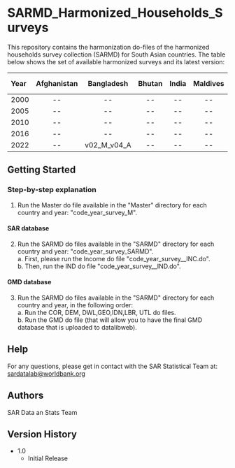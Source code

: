 # SARMD_Harmonized_Households_Surveys

This repository contains the harmonization do-files of the harmonized households survey collection (SARMD) for South Asian countries. The table below shows the set of available harmonized surveys and its latest version:

| Year    | Afghanistan | Bangladesh | Bhutan | India  | Maldives | Nepal  | Pakistan | Sri Lanka | 
| :----   | :----:      | :----:     | :----: | :----: |  :----:  | :----: | :----:   | :----:    | 
| 2000    |     --      | --          | --  | --   | --  | --   | --  |  --  | 
| 2005    |     --      | --           | --  | --   | --  | --   | --  |  --  | 
| 2010    |     --      |--           | --  | --   | --  | --   | --  |  --  | 
| 2016    |     --      | --           | --  | --   | --  | --   | --  |  --  | 
| 2022    |     --      | v02_M_v04_A  |--   | --   | --  | --   | --  |  --  | 

## Getting Started
### Step-by-step explanation
1. Run the Master do file available in the "Master" directory for each country and year: "code_year_survey_M". 

#### SAR database
2. Run the SARMD do files available in the "SARMD" directory for each country and year: "code_year_survey_SARMD".
   <br>
   a. First, please run the Income do file "code_year_survey__INC.do".
   <br>
   b. Then, run the IND do file "code_year_survey__IND.do".

#### GMD database
3. Run the SARMD do files available in the "SARMD" directory for each country and year, in the following order:
   <br>
   a. Run the COR, DEM, DWL,GEO,IDN,LBR, UTL do files.
   <br>
   b. Run the GMD do file (that will allow you to have the final GMD database that is uploaded to datalibweb).

## Help
For any questions, please get in contact with the SAR Statistical Team at: sardatalab@worldbank.org

## Authors
SAR Data an Stats Team

## Version History
* 1.0
    * Initial Release
